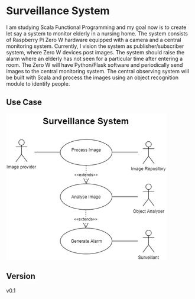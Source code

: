 # Surveillance System
I am studying Scala Functional Programming and my goal now is to create let say a system to monitor elderly in a nursing home.
The system consists of Raspberry Pi Zero W hardware equipped with a camera and a central monitoring system. Currently, I vision the system as publisher/subscriber system, where Zero W devices post images. The system should raise the alarm where an elderly has not seen for a particular time after entering a room.
The Zero W will have Python/Flask software and periodically send images to the central monitoring system.
The central observing system will be built with Scala and process the images using an object recognition module to identify people.

## Use Case
<img src="https://github.com/rbontekoe/surveillance/blob/master/Surveillance%20System.png" />

## Version
v0.1


